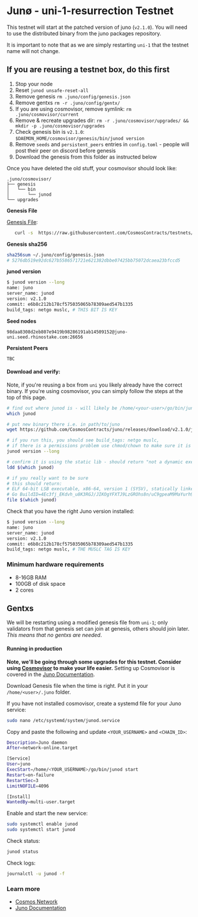 # Junø - uni-1-resurrection Testnet

This testnet will start at the patched version of juno (`v2.1.0`). You will need to use the distributed binary from the juno packages repository.

It is important to note that as we are simply restarting `uni-1` that the testnet name will not change.

## If you are reusing a testnet box, do this first

1. Stop your node
2. Reset `junod unsafe-reset-all`
3. Remove genesis `rm .juno/config/genesis.json`
4. Remove gentxs `rm -r .juno/config/gentx/`
5. If you are using cosmovisor, remove symlink: `rm .juno/cosmovisor/current`
6. Remove & recreate upgrades dir: `rm -r .juno/cosmovisor/upgrades/ && mkdir -p .juno/cosmovisor/upgrades`
7. Check genesis bin is `v2.1.0`: `$DAEMON_HOME/cosmovisor/genesis/bin/junod version`
8. Remove `seeds` and `persistent_peers` entries in `config.toml` - people will post their peer on discord before genesis
9. Download the genesis from this folder as instructed below

Once you have deleted the old stuff, your cosmovisor should look like:

```
.juno/cosmovisor/
├── genesis
│   └── bin
│       └── junod
└── upgrades
```

**Genesis File**

[Genesis File](/uni-1-resurrection/genesis.json):

```bash
   curl -s  https://raw.githubusercontent.com/CosmosContracts/testnets/main/uni-1-resurrection/genesis.json > ~/.juno/config/genesis.json
```

**Genesis sha256**

```bash
sha256sum ~/.juno/config/genesis.json
# 5276db519e92dc627b5586571721e621382dbbe07425bb75072dcaea23bfccd5
```

**junod version**

```bash
$ junod version --long
name: juno
server_name: junod
version: v2.1.0
commit: e6b8c212b178cf575035065b78309aed547b1335
build_tags: netgo muslc, # THIS BIT IS KEY
```

**Seed nodes**

```
98daa8308d2eb807e9419b98286191ab14509152@juno-uni.seed.rhinostake.com:26656
```

**Persistent Peers**

```
TBC
```

#### Download and verify:

Note, if you're reusing a box from `uni` you likely already have the correct binary. If you're using cosmovisor, you can simply follow the steps at the top of this page.

```sh
# find out where junod is - will likely be /home/<your-user>/go/bin/junod
which junod

# put new binary there i.e. in path/to/juno
wget https://github.com/CosmosContracts/juno/releases/download/v2.1.0/junod -O /home/<your-user>/go/bin/junod

# if you run this, you should see build_tags: netgo muslc,
# if there is a permissions problem use chmod/chown to make sure it is executable
junod version --long

# confirm it is using the static lib - should return "not a dynamic executable"
ldd $(which junod)

# if you really want to be sure
# this should return:
# ELF 64-bit LSB executable, x86-64, version 1 (SYSV), statically linked, 
# Go BuildID=4Ec3fj_EKdvh_u8K3RGJ/JIKOgYFXTJ9LzGROhs8n/uC9gpeaM9MaYurh9DJiN/YcvB8Jc2ivQM2zUSHMhg, stripped
file $(which junod)
```

Check that you have the right Juno version installed:

```sh
$ junod version --long
name: juno
server_name: junod
version: v2.1.0
commit: e6b8c212b178cf575035065b78309aed547b1335
build_tags: netgo muslc, # THE MUSLC TAG IS KEY
```

### Minimum hardware requirements

- 8-16GB RAM
- 100GB of disk space
- 2 cores

## Gentxs

We will be restarting using a modified genesis file from `uni-1`; only validators from that genesis set can join at genesis, others should join later. _This means that no gentxs are needed_.

#### Running in production

**Note, we'll be going through some upgrades for this testnet. Consider using [Cosmovisor](https://github.com/cosmos/cosmos-sdk/tree/master/cosmovisor) to make your life easier.** Setting up Cosmovisor is covered in the [Juno Documentation](https://docs.junochain.com/validators/setting-up-cosmovisor).

Download Genesis file when the time is right. Put it in your `/home/<user>/.juno` folder.

If you have not installed cosmovisor, create a systemd file for your Juno service:

```sh
sudo nano /etc/systemd/system/junod.service
```

Copy and paste the following and update `<YOUR_USERNAME>` and `<CHAIN_ID>`:

```sh
Description=Juno daemon
After=network-online.target

[Service]
User=juno
ExecStart=/home/<YOUR_USERNAME>/go/bin/junod start
Restart=on-failure
RestartSec=3
LimitNOFILE=4096

[Install]
WantedBy=multi-user.target
```

Enable and start the new service:

```sh
sudo systemctl enable junod
sudo systemctl start junod
```

Check status:

```sh
junod status
```

Check logs:

```sh
journalctl -u junod -f
```

### Learn more

- [Cosmos Network](https://cosmos.network)
- [Juno Documentation](https://docs.junochain.com/)
